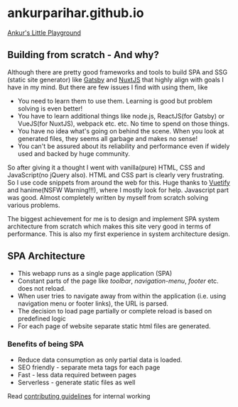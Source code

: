 # ankurparihar.github.io
[Ankur's Little Playground](https://ankurparihar.github.io)

## Building from scratch - And why?

Although there are pretty good frameworks and tools to build SPA and SSG (static site generator) like [Gatsby](https://www.gatsbyjs.org/) and [NuxtJS](https://nuxtjs.org/) that highly align with goals I have in my mind. But there are few issues I find with using them, like
- You need to learn them to use them. Learning is good but problem solving is even better!
- You have to learn additional things like node.js, ReactJS(for Gatsby) or VueJS(for NuxtJS), webpack etc. etc. No time to spend on those things.
- You have no idea what's going on behind the scene. When you look at generated files, they seems all garbage and makes no sense!
- You can't be assured about its reliability and performance even if widely used and backed by huge community.

So after giving it a thought I went with vanilla(pure) HTML, CSS and JavaScript(no jQuery also). HTML and CSS part is clearly very frustrating. So I use code snippets from around the web for this. Huge thanks to [Vuetify](https://vuetifyjs.com/) and hanime(NSFW Warning!!!), where I mostly look for help. Javascript part was good. Almost completely written by myself from scratch solving various problems.

The biggest achievement for me is to design and implement SPA system architecture from scratch which makes this site very good in terms of performance. This is also my first experience in system architecture design.

## SPA Architecture
- This webapp runs as a single page application (SPA)
- Constant parts of the page like _toolbar_, _navigation-menu_, _footer_ etc. does not reload.
- When user tries to navigate away from within the application (i.e. using navigation menu or footer links), the URL is parsed.
- The decision to load page partially or complete reload is based on predefined logic
- For each page of website separate static html files are generated.

### Benefits of being SPA
- Reduce data consumption as only partial data is loaded.
- SEO friendly - separate meta tags for each page
- Fast - less data required between pages
- Serverless - generate static files as well


Read [contributing guidelines](./CONTRIBUTING.md) for internal working